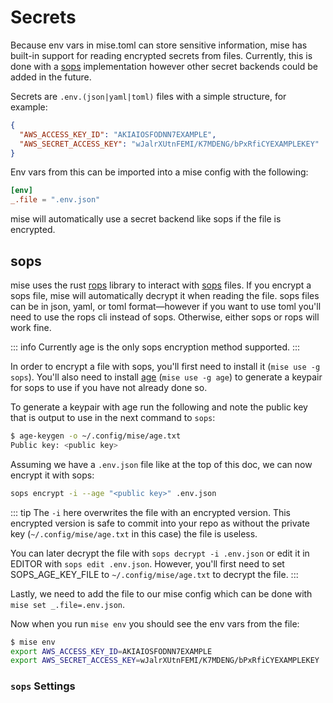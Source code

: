 # Secrets <Badge type="warning" text="experimental" />

Because env vars in mise.toml can store sensitive information, mise has built-in support for reading
encrypted secrets from files. Currently, this is done with a [sops](https://getsops.io) implementation
however other secret backends could be added in the future.

Secrets are `.env.(json|yaml|toml)` files with a simple structure, for example:

```json
{
  "AWS_ACCESS_KEY_ID": "AKIAIOSFODNN7EXAMPLE",
  "AWS_SECRET_ACCESS_KEY": "wJalrXUtnFEMI/K7MDENG/bPxRfiCYEXAMPLEKEY"
}
```

Env vars from this can be imported into a mise config with the following:

```toml
[env]
_.file = ".env.json"
```

mise will automatically use a secret backend like sops if the file is encrypted.

## sops

mise uses the rust [rops](https://github.com/gibbz00/rops) library to interact with [sops](https://getsops.io) files.
If you encrypt a sops file, mise will automatically decrypt it when reading the file. sops files can
be in json, yaml, or toml format—however if you want to use toml you'll need to use the rops cli instead
of sops. Otherwise, either sops or rops will work fine.

::: info
Currently age is the only sops encryption method supported.
:::

In order to encrypt a file with sops, you'll first need to install it (`mise use -g sops`). You'll
also need to install [age](https://github.com/FiloSottile/age) (`mise use -g age`) to generate a keypair for sops to use
if you have not already done so.

To generate a keypair with age run the following and note the public key that is output to use
in the next command to `sops`:

```sh
$ age-keygen -o ~/.config/mise/age.txt
Public key: <public key>
```

Assuming we have a `.env.json` file like at the top of this doc, we can now encrypt it with sops:

```sh
sops encrypt -i --age "<public key>" .env.json
```

::: tip
The `-i` here overwrites the file with an encrypted version. This encrypted version is safe to commit
into your repo as without the private key (`~/.config/mise/age.txt` in this case) the file is useless.

You can later decrypt the file with `sops decrypt -i .env.json` or edit it in EDITOR with `sops edit .env.json`.
However, you'll first need to set SOPS_AGE_KEY_FILE to `~/.config/mise/age.txt` to decrypt the file.
:::

Lastly, we need to add the file to our mise config which can be done with `mise set _.file=.env.json`.

Now when you run `mise env` you should see the env vars from the file:

```sh
$ mise env
export AWS_ACCESS_KEY_ID=AKIAIOSFODNN7EXAMPLE
export AWS_SECRET_ACCESS_KEY=wJalrXUtnFEMI/K7MDENG/bPxRfiCYEXAMPLEKEY
```

### `sops` Settings

<script setup>
import Settings from '/components/settings.vue';
</script>
<Settings child="sops" :level="4" />
